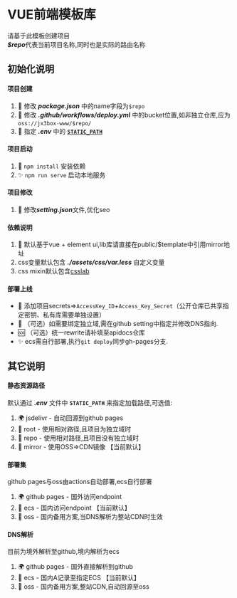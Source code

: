 # VUE前端模板库
请基于此模板创建项目  
***$repo***代表当前项目名称,同时也是实际的路由名称  

## 初始化说明
#### 项目创建
1. 🌈 修改 ***package.json*** 中的name字段为`$repo`
2. 🌈 修改 ***.github/workflows/deploy.yml*** 中的bucket位置,如非独立仓库,应为`oss://jx3box-www/$repo/`
3. 🌈 指定 ***.env*** 中的 [**`STATIC_PATH`**](#静态资源路径)

#### 项目启动
1. 🌈 `npm install` 安装依赖
2. ✨ `npm run serve` 启动本地服务

#### 项目修改
1. 🌈 修改***setting.json***文件,优化seo

#### 依赖说明
1. 🌈 默认基于vue + element ui,lib库请直接在public/$template中引用mirror地址
2. css变量默认包含 ***./assets/css/var.less*** 自定义变量
3. css mixin默认包含[csslab](https://github.com/iRuxu/csslab)

#### 部署上线
+ 🌈 添加项目secrets=>`AccessKey_ID`+`Access_Key_Secret`（公开仓库已共享指定密钥、私有库需要单独设置）
+ 🌈 （可选）如需要绑定独立域,需在github setting中指定并修改DNS指向.
+ 🆘 （可选）统一rewrite请补填至apidocs仓库
+ ✨ ecs需自行部署,执行`git deploy`同步gh-pages分支.

## 其它说明
#### 静态资源路径  
默认通过 ***.env*** 文件中 **`STATIC_PATH`** 来指定加载路径,可选值:  
1. 🌍 jsdelivr - 自动回源到github pages  
2. 🌸 root - 使用相对路径,且项目为独立域时
3. 🌷 repo - 使用相对路径,且项目没有独立域时
4. 💟 mirror - 使用OSS=>CDN镜像 【当前默认】

#### 部署集
github pages与oss由actions自动部署,ecs自行部署
1. 🌍 github pages - 国外访问endpoint
2. 💖 ecs - 国内访问endpoint 【当前默认】
3. 💟 oss - 国内备用方案,当DNS解析为整站CDN时生效  

#### DNS解析
目前为境外解析至github,境内解析为ecs
1. 🌍 github pages - 国外直接解析到github
2. 💖 ecs - 国内A记录至指定ECS 【当前默认】
3. 💟 oss - 国内备用方案,整站CDN,自动回源至oss
